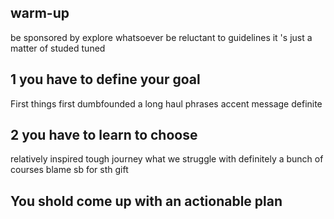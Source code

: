 [](https://www.bilibili.com/video/BV1ZE411R7QW?spm_id_from=333.880.my_history.page.click)

## warm-up
be sponsored by 
explore
whatsoever
be reluctant to
guidelines
it 's just a matter of 
studed tuned


## 1 you have to define your goal
First things first
dumbfounded
a long haul
phrases
accent
message
definite

## 2 you have to learn to choose
relatively
inspired
tough journey
what we struggle with
definitely
a bunch of
courses
blame sb for sth
gift
## You shold come up with an actionable plan

